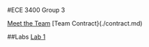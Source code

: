#ECE 3400 Group 3

[Meet the Team](./meetTeam.md) 
[Team Contract}(./contract.md)
 
##Labs
[Lab 1](./labs/lab1.md)
